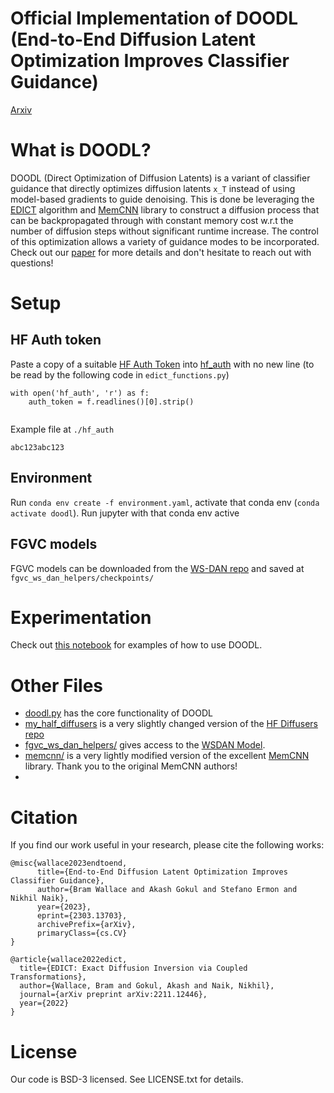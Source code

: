 # Official Implementation of DOODL (End-to-End Diffusion Latent Optimization Improves Classifier Guidance)

[Arxiv](https://arxiv.org/abs/2303.13703)



# What is DOODL?

DOODL (Direct Optimization of Diffusion Latents) is a variant of classifier guidance that directly optimizes diffusion latents `x_T` instead of using model-based gradients to guide denoising. This is done be leveraging the [EDICT](https://arxiv.org/abs/2211.12446) algorithm and [MemCNN](https://github.com/silvandeleemput/memcnn) library to construct a diffusion process that can be backpropagated through with constant memory cost w.r.t the number of diffusion steps without significant runtime increase. The control of this optimization allows a variety of guidance modes to be incorporated. Check out our [paper](https://arxiv.org/abs/2303.13703) for more details and don't hesitate to reach out with questions!


# Setup

## HF Auth token

Paste a copy of a suitable [HF Auth Token](https://huggingface.co/docs/hub/security-tokens) into [hf_auth](hf_auth) with no new line (to be read by the following code in `edict_functions.py`)
```
with open('hf_auth', 'r') as f:
    auth_token = f.readlines()[0].strip()
    
```

Example file at `./hf_auth`
```
abc123abc123
```

## Environment

Run  `conda env create -f environment.yaml`, activate that conda env (`conda activate doodl`). Run jupyter with that conda env active

## FGVC models

FGVC models can be downloaded from the [WS-DAN repo](https://github.com/wvinzh/WS_DAN_PyTorch#result) and saved at `fgvc_ws_dan_helpers/checkpoints/`

# Experimentation

Check out [this notebook](demo.ipynb) for examples of how to use DOODL.



# Other Files

* [doodl.py](doodl.py) has the core functionality of DOODL
* [my_half_diffusers](my_half_diffusers) is a very slightly changed version of the [HF Diffusers repo](https://github.com/huggingface/diffusers)
* [fgvc_ws_dan_helpers/](fgvc_ws_dan_helpers/) gives access to the [WSDAN Model](https://github.com/wvinzh/WS_DAN_PyTorch).
* [memcnn/](memcnn) is a very lightly modified version of the excellent [MemCNN](https://github.com/silvandeleemput/memcnn) library. Thank you to the original MemCNN authors!
* 


# Citation

If you find our work useful in your research, please cite the following works:

```
@misc{wallace2023endtoend,
      title={End-to-End Diffusion Latent Optimization Improves Classifier Guidance}, 
      author={Bram Wallace and Akash Gokul and Stefano Ermon and Nikhil Naik},
      year={2023},
      eprint={2303.13703},
      archivePrefix={arXiv},
      primaryClass={cs.CV}
}

@article{wallace2022edict,
  title={EDICT: Exact Diffusion Inversion via Coupled Transformations},
  author={Wallace, Bram and Gokul, Akash and Naik, Nikhil},
  journal={arXiv preprint arXiv:2211.12446},
  year={2022}
}
```

# License

Our code is BSD-3 licensed. See LICENSE.txt for details.

